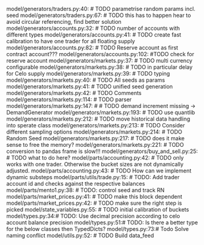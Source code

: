 model/generators/traders.py:40:        # TODO parametrise random params incl. seed
model/generators/traders.py:67:        # TODO this has to happen hear to avoid circular referencing, find better solution
model/generators/accounts.py:32:        # TODO number of accounts with different types
model/generators/accounts.py:41:        # TODO create fast calibration to have one trader for all floating supply
model/generators/accounts.py:82:        # TODO Reserve account as first contract account???
model/generators/accounts.py:102:        #TODO check for reserve account
model/generators/markets.py:37:    # TODO multi currency configurable
model/generators/markets.py:38:    # TODO in particular delay for Celo supply
model/generators/markets.py:39:    # TODO typing
model/generators/markets.py:40:    # TODO All seeds as params
model/generators/markets.py:41:    # TODO unified seed generation
model/generators/markets.py:42:    # TODO Comments
model/generators/markets.py:114:        # TODO parser
model/generators/markets.py:147:        #     # TODO  demand increment missing -> DemandGenerator
model/generators/markets.py:193:        # TODO use quantlib
model/generators/markets.py:212:        # TODO move historical data handling into sperate class
model/generators/markets.py:213:        # TODO Consider different sampling options
model/generators/markets.py:214:        # TODO Random Seed
model/generators/markets.py:217:        # TODO does it make sense to free the memory?
model/generators/markets.py:221:        # TODO conversion to pandas frame is slow!!!
model/generators/buy_and_sell.py:25:        # TODO what to do here?
model/parts/accounting.py:42:    # TODO only works with one trader. Otherwise the bucket sizes are not dynamically adjusted.
model/parts/accounting.py:43:    # TODO How can we implement dynamic substeps
model/parts/utils/trade.py:15:        # TODO: Add trader account id and checks against the respective balances
model/parts/mento1.py:38:    # TODO: control seed and track RN
model/parts/market_prices.py:41:    # TODO make this block dependent
model/parts/market_prices.py:42:    # TODO make sure the right step is picked
model/state_variables.py:55:    # TODO initial calibration of buckets
model/types.py:34:# TODO: Use decimal precision according to celo account balance precision
model/types.py:51:# TODO: Is there a better type for the below classes then TypedDicts?
model/types.py:73:# Todo Solve naming conflict
model/utils.py:52:    # TODO Build data_feed
